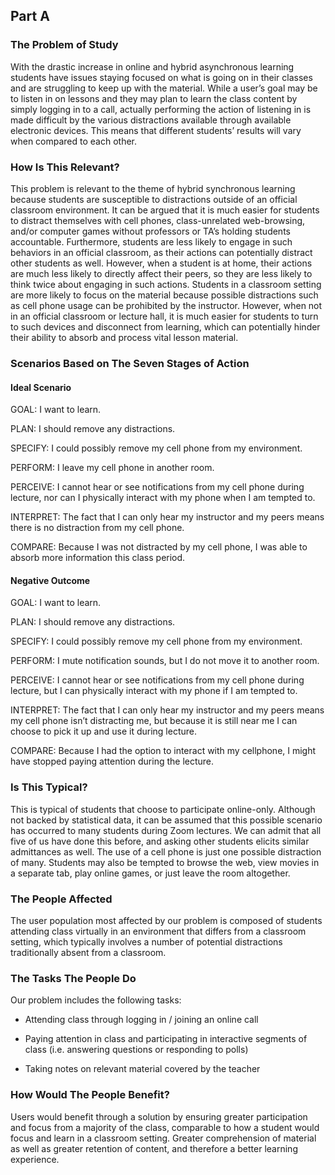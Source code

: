 ## Part A

### The Problem of Study

With the drastic increase in online and hybrid asynchronous learning students have issues staying focused on what is going on in their classes and are struggling to keep up with the material. While a user’s goal may be to listen in on lessons and they may plan to learn the class content by simply logging in to a call, actually performing the action of listening in is made difficult by the various distractions available through available electronic devices. This means that different students’ results will vary when compared to each other. 

### How Is This Relevant?

This problem is relevant to the theme of hybrid synchronous learning because students are susceptible to distractions outside of an official classroom environment. It can be argued that it is much easier for students to distract themselves with cell phones, class-unrelated web-browsing, and/or computer games without professors or TA’s holding students accountable. Furthermore, students are less likely to engage in such behaviors in an official classroom, as their actions can potentially distract other students as well. However, when a student is at home, their actions are much less likely to directly affect their peers, so they are less likely to think twice about engaging in such actions. Students in a classroom setting are more likely to focus on the material because possible distractions such as cell phone usage can be prohibited by the instructor. However, when not in an official classroom or lecture hall, it is much easier for students to turn to such devices and disconnect from learning, which can potentially hinder their ability to absorb and process vital lesson material.

### Scenarios Based on The Seven Stages of Action

#### Ideal Scenario

GOAL: I want to learn.

PLAN: I should remove any distractions.

SPECIFY: I could possibly remove my cell phone from my environment.

PERFORM: I leave my cell phone in another room.

PERCEIVE: I cannot hear or see notifications from my cell phone during lecture, nor can I physically interact with my phone when I am tempted to.

INTERPRET: The fact that I can only hear my instructor and my peers means there is no distraction from my cell phone.

COMPARE: Because I was not distracted by my cell phone, I was able to absorb more information this class period.

#### Negative Outcome

GOAL: I want to learn.

PLAN: I should remove any distractions.

SPECIFY: I could possibly remove my cell phone from my environment.

PERFORM: I mute notification sounds, but I do not move it to another room.

PERCEIVE: I cannot hear or see notifications from my cell phone during lecture, but I can physically interact with my phone if I am tempted to.

INTERPRET: The fact that I can only hear my instructor and my peers means my cell phone isn’t distracting me, but because it is still near me I can choose to pick it up and use it during lecture.

COMPARE: Because I had the option to interact with my cellphone, I might have stopped paying attention during the lecture.

### Is This Typical?

This is typical of students that choose to participate online-only. Although not backed by statistical data, it can be assumed that this possible scenario has occurred to many students during Zoom lectures. We can admit that all five of us have done this before, and asking other students elicits similar admittances as well. The use of a cell phone is just one possible distraction of many. Students may also be tempted to browse the web, view movies in a separate tab, play online games, or just leave the room altogether.

### The People Affected

The user population most affected by our problem is composed of students attending class virtually in an environment that differs from a classroom setting, which typically involves a number of potential distractions traditionally absent from a classroom.

### The Tasks The People Do

Our problem includes the following tasks:

* Attending class through logging in / joining an online call

* Paying attention in class and participating in interactive segments of class (i.e. answering questions or responding to polls)

* Taking notes on relevant material covered by the teacher

### How Would The People Benefit?

Users would benefit through a solution by ensuring greater participation and focus from a majority of the class, comparable to how a student would focus and learn in a classroom setting. Greater comprehension of material as well as greater retention of content, and therefore a better learning experience.

